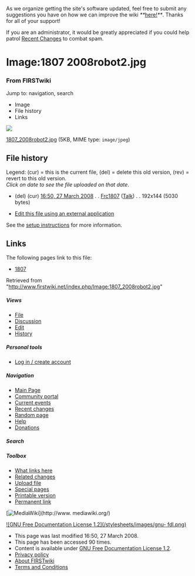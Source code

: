 As we organize getting the site's software updated, feel free to submit any
suggestions you have on how we can improve the wiki
_**_[here!](/index.php/User:Hallry/Suggestions "User:Hallry/Suggestions"
)_**_. Thanks for all of your support!

If you are an administrator, it would be greatly appreciated if you could help
patrol [Recent Changes](/index.php/Special:Recentchanges
"Special:Recentchanges" ) to combat spam.

# Image:1807 2008robot2.jpg

### From FIRSTwiki

Jump to: navigation, search

  * Image
  * File history
  * Links

![](/media/8/82/1807_2008robot2.jpg)

[1807_2008robot2.jpg](/media/8/82/1807_2008robot2.jpg "1807 2008robot2.jpg" )
(5KB, MIME type: `image/jpeg`)

## File history

Legend: (cur) = this is the current file, (del) = delete this old version,
(rev) = revert to this old version.  
_Click on date to see the file uploaded on that date_.

  * (del) (cur) [16:50, 27 March 2008](/media/8/82/1807_2008robot2.jpg "/media/8/82/1807 2008robot2.jpg" ) . . [Frc1807](/index.php?title=User:Frc1807&action=edit "User:Frc1807" ) ([Talk](/index.php/User_talk:Frc1807 "User talk:Frc1807" )) . . 192x144 (5030 bytes)
  

  * [Edit this file using an external application](/index.php?title=Image:1807_2008robot2.jpg&action=edit&externaledit=true&mode=file "Image:1807 2008robot2.jpg" )

See the [setup
instructions](http://meta.wikimedia.org/wiki/Help:External_editors
"http://meta.wikimedia.org/wiki/Help:External_editors" ) for more information.

## Links

The following pages link to this file:

  * [1807](/index.php/1807 "1807" )

Retrieved from
"<http://www.firstwiki.net/index.php/Image:1807_2008robot2.jpg>"

##### Views

  * [File](/index.php/Image:1807_2008robot2.jpg)
  * [Discussion](/index.php?title=Image_talk:1807_2008robot2.jpg&action=edit)
  * [Edit](/index.php?title=Image:1807_2008robot2.jpg&action=edit)
  * [History](/index.php?title=Image:1807_2008robot2.jpg&action=history)

##### Personal tools

  * [Log in / create account](/index.php?title=Special:Userlogin&returnto=Image:1807_2008robot2.jpg)

[](/index.php/Main_Page "Main Page" )

##### Navigation

  * [Main Page](/index.php/Main_Page)
  * [Community portal](/index.php/FIRSTwiki:Community_portal)
  * [Current events](/index.php/Current_events)
  * [Recent changes](/index.php/Special:Recentchanges)
  * [Random page](/index.php/Special:Random)
  * [Help](/index.php/FIRSTwiki:Help)
  * [Donations](/index.php/FIRSTwiki:Site_support)

##### Search



##### Toolbox

  * [What links here](/index.php/Special:Whatlinkshere/Image:1807_2008robot2.jpg)
  * [Related changes](/index.php/Special:Recentchangeslinked/Image:1807_2008robot2.jpg)
  * [Upload file](/index.php/Special:Upload)
  * [Special pages](/index.php/Special:Specialpages)
  * [Printable version](/index.php?title=Image:1807_2008robot2.jpg&printable=yes)
  * [Permanent link](/index.php?title=Image:1807_2008robot2.jpg&oldid=67245)

[![MediaWiki](/skins/common/images/poweredby_mediawiki_88x31.png)](http://www.
mediawiki.org/)

[![GNU Free Documentation License 1.2](/stylesheets/images/gnu-
fdl.png)](http://www.gnu.org/copyleft/fdl.html)

  * This page was last modified 16:50, 27 March 2008.
  * This page has been accessed 90 times.
  * Content is available under [GNU Free Documentation License 1.2](http://www.gnu.org/copyleft/fdl.html "http://www.gnu.org/copyleft/fdl.html" ).
  * [Privacy policy](/index.php/FIRSTwiki:Privacy_policy "FIRSTwiki:Privacy policy" )
  * [About FIRSTwiki](/index.php/FIRSTwiki:About "FIRSTwiki:About" )
  * [Terms and Conditions](/index.php/FIRSTwiki:Terms_and_conditions "FIRSTwiki:Terms and conditions" )

